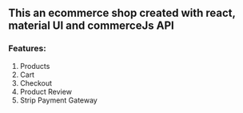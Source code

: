 ## This an ecommerce shop created with react, material UI and commerceJs API

### Features:
1. Products
2. Cart
3. Checkout
4. Product Review
5. Strip Payment Gateway





